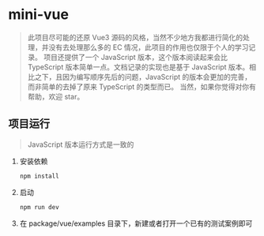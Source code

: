 # mini-vue
> 此项目尽可能的还原 Vue3 源码的风格，当然不少地方我都进行简化的处理，并没有去处理那么多的 EC 情况，此项目的作用也仅限于个人的学习记录。
> 项目还提供了一个 JavaScript 版本，这个版本阅读起来会比 TypeScript 版本简单一点。文档记录的实现也是基于 JavaScript 版本。相比之下，且因为编写顺序先后的问题，JavaScript 的版本会更加的完善，而非简单的去掉了原来 TypeScript 的类型而已。
> 当然，如果你觉得对你有帮助，欢迎 star。

## 项目运行

> JavaScript 版本运行方式是一致的

1. 安装依赖
   ```bash
   npm install
   ```
2. 启动
   ```bash
   npm run dev
   ```
3. 在 package/vue/examples 目录下，新建或者打开一个已有的测试案例即可
